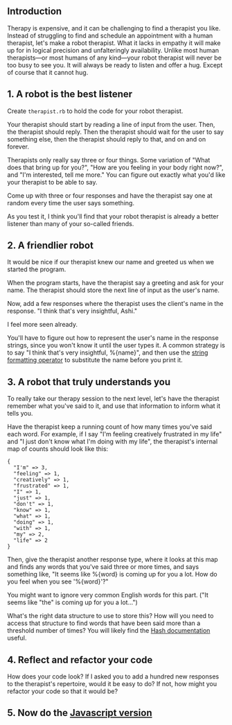## Introduction ##

Therapy is expensive, and it can be challenging to find a therapist you like.
Instead of struggling to find and schedule an appointment with a human
therapist, let's make a robot therapist. What it lacks in empathy it will make
up for in logical precision and unfalteringly availability. Unlike most human
therapists—or most humans of any kind—your robot therapist will never be too
busy to see you. It will always be ready to listen and offer a hug. Except of
course that it cannot hug.

## 1. A robot is the best listener ##

Create `therapist.rb` to hold the code for your robot therapist.

Your therapist should start by reading a line of input from the user. Then,
the therapist should reply. Then the therapist should wait for the user to
say something else, then the therapist should reply to that, and on and on
forever.

Therapists only really say three or four things. Some variation of "What does
that bring up for you?", "How are you feeling in your body right now?", and
"I'm interested, tell me more." You can figure out exactly what you'd like
your therapist to be able to say.

Come up with three or four responses and have the therapist say one at
random every time the user says something.

As you test it, I think you'll find that your robot therapist is already a
better listener than many of your so-called friends.

## 2. A friendlier robot ##

It would be nice if our therapist knew our name and greeted us when we
started the program.

When the program starts, have the therapist say a greeting and ask for
your name. The therapist should store the next line of input as the
user's name.

Now, add a few responses where the therapist uses the client's name in the
response. "I think that's very insightful, Ashi."

I feel more seen already.

You'll have to figure out how to represent the user's name in the response
strings, since you won't know it until the user types it. A common strategy
is to say "I think that's very insightful, %{name}", and then use the [string formatting operator](http://ruby-doc.org//core-2.2.0/String.html#method-i-25)
to substitute the name before you print it.

## 3. A robot that truly understands you ##

To really take our therapy session to the next level, let's have the therapist
remember what you've said to it, and use that information to inform what it
tells you.

Have the therapist keep a running count of how many times you've said each
word. For example, if I say "I'm feeling creatively frustrated in my life" and "I just
don't know what I'm doing with my life", the therapist's internal map of
counts should look like this:

    {
      "I'm" => 3,
      "feeling" => 1,
      "creatively" => 1,
      "frustrated" => 1,
      "I" => 1,
      "just" => 1,
      "don't" => 1,
      "know" => 1,
      "what" => 1,
      "doing" => 1,
      "with" => 1,
      "my" => 2,
      "life" => 2
    }

Then, give the therapist another response type, where it looks at this map and
finds any words that you've said three or more times, and says something like,
"It seems like %{word} is coming up for you a lot. How do you feel when you see '%{word}'?"

You might want to ignore very common English words for this part. ("It seems
like "the" is coming up for you a lot...")

What's the right data structure to use to store this? How will you need to
access that structure to find words that have been said more than a threshold
number of times? You will likely find the [Hash documentation](http://ruby-doc.org//core-2.2.0/Hash.html) useful.

## 4. Reflect and refactor your code ##

How does your code look? If I asked you to add a hundred new responses to the
therapist's repertoire, would it be easy to do? If not, how might you refactor
your code so that it would be?

## 5. Now do the [Javascript version](README.js.md) ##